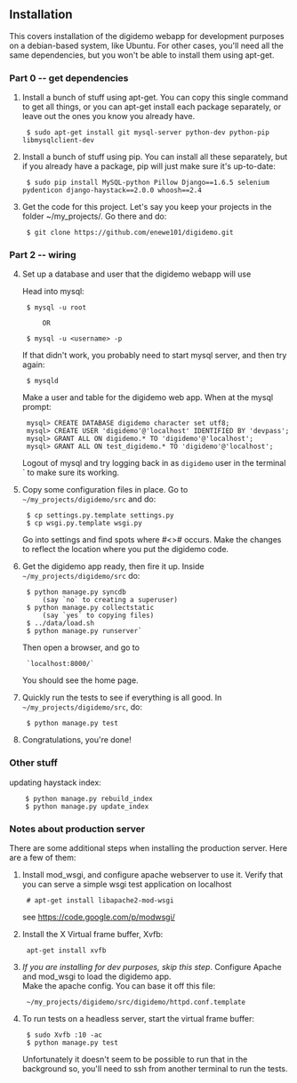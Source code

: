 ## Installation

This covers installation of the digidemo webapp for development purposes on a debian-based system, like Ubuntu.  For other cases, you'll need all the same
dependencies, but you won't be able to install them using apt-get.

### Part 0 -- get dependencies

1. Install a bunch of stuff using apt-get.  You can copy this single command to
	get all things, or you can apt-get install each package separately, or
	leave out the ones you know you already have.

		$ sudo apt-get install git mysql-server python-dev python-pip libmysqlclient-dev

2. Install a bunch of stuff using pip.  You can install all these separately, but if you already have a package, pip will just make sure it's up-to-date:

		$ sudo pip install MySQL-python Pillow Django==1.6.5 selenium pydenticon django-haystack==2.0.0 whoosh==2.4

3. Get the code for this project.  Let's say you keep your projects in the
	folder ~/my_projects/.  Go there and do:
		
		$ git clone https://github.com/enewe101/digidemo.git

### Part 2 -- wiring
4. Set up a database and user that the  digidemo webapp will use
		
	Head into mysql:

		$ mysql -u root

			OR

		$ mysql -u <username> -p

	If that didn't work, you probably need to start mysql server, and then 
	try again:

		$ mysqld

	Make a user and table for the digidemo web app.  When at the mysql prompt:

		mysql> CREATE DATABASE digidemo character set utf8;
		mysql> CREATE USER 'digidemo'@'localhost' IDENTIFIED BY 'devpass';
		mysql> GRANT ALL ON digidemo.* TO 'digidemo'@'localhost';
		mysql> GRANT ALL ON test_digidemo.* TO 'digidemo'@'localhost';
		
	Logout of mysql and try logging back in as `digidemo` user in the terminal 
`	to make sure its working.


5. Copy some configuration files in place.  Go to `~/my_projects/digidemo/src`
	and do:

		$ cp settings.py.template settings.py
		$ cp wsgi.py.template wsgi.py

	Go into settings and find spots where #<># occurs.  Make the changes
	to reflect the location where you put the digidemo code.


6. Get the digidemo app ready, then fire it up. 
	Inside `~/my_projects/digidemo/src` do:

		$ python manage.py syncdb
			(say `no` to creating a superuser)
		$ python manage.py collectstatic
			(say `yes` to copying files)
		$ ../data/load.sh
		$ python manage.py runserver`

	Then open a browser, and go to 

		`localhost:8000/`

	You should see the home page.  

7. Quickly run the tests to see if everything is all good.  In 
	`~/my_projects/digidemo/src`, do:

		$ python manage.py test

8. Congratulations, you're done!


### Other stuff
updating haystack index:

		$ python manage.py rebuild_index
		$ python manage.py update_index


### Notes about production server
There are some additional steps when installing the production server.
Here are a few of them:

1. Install mod\_wsgi, and configure apache webserver to use it.  Verify that
	you can serve a simple wsgi test application on localhost

		# apt-get install libapache2-mod-wsgi

	see https://code.google.com/p/modwsgi/

2. Install the X Virtual frame buffer, Xvfb:

		apt-get install xvfb

3. *If you are installing for dev purposes, skip this step*. 
	Configure Apache and mod\_wsgi to load the digidemo app.  
	Make the apache config.  You can base it off this file:

		~/my_projects/digidemo/src/digidemo/httpd.conf.template

4. To run tests on a headless server, start the virtual frame buffer:

		$ sudo Xvfb :10 -ac
		$ python manage.py test

	Unfortunately it doesn't seem to be possible to run that in the background
	so, you'll need to ssh from another terminal to run the tests.

